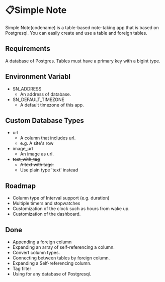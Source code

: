 # 📋Simple Note
Simple Note(codename) is a table-based note-taking app that is based on Postgresql. You can easily create and use a table and foreign tables.

## Requirements
A database of Postgres.
Tables must have a primary key with a bigint type.

## Environment Variabl
- SN_ADDRESS
    - An address of database.
- SN_DEFAULT_TIMEZONE
    - A default timezone of this app.

## Custom Database Types
- url
    - A column that includes url.
    - e.g. A site's row
- image_url
    - An image as url.
- ~~text_with_tag~~
    - ~~A text with tags.~~
    - Use plain type 'text' instead


## Roadmap
- Column type of Interval support (e.g. duration)
- Multiple timers and stopwatches
- Customization of the clock such as hours from wake up.
- Customization of the dashboard.

## Done
- Appending a foreign column
- Expanding an array of self-referencing a column.
- Convert column types.
- Connecting between tables by foreign column.
- Expanding a Self-referencing column. 
- Tag filter 
- Using for any database of Postgresql. 
